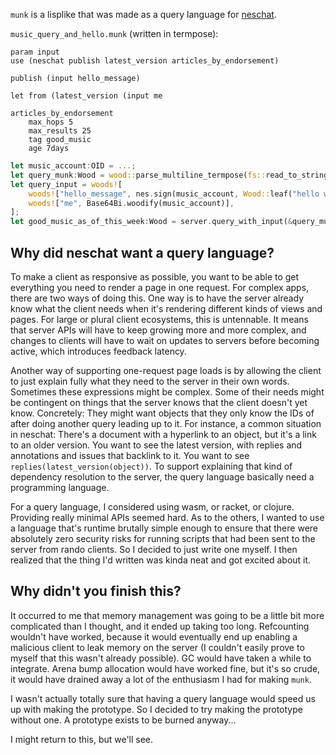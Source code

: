 `munk` is a lisplike that was made as a query language for [neschat](https://github.com/dream-shrine/neschat/).

`music_query_and_hello.munk` (written in termpose):
```
param input
use (neschat publish latest_version articles_by_endorsement)

publish (input hello_message)

let from (latest_version (input me

articles_by_endorsement 
    max_hops 5
    max_results 25
    tag good_music
    age 7days
```

```rust
let music_account:OID = ...;
let query_munk:Wood = wood::parse_multiline_termpose(fs::read_to_string("music_query_and_hello.munk")?)?;
let query_input = woods![
    woods!["hello_message", nes.sign(music_account, Wood::leaf("hello world".into()))],
    woods!["me", Base64Bi.woodify(music_account)],
];
let good_music_as_of_this_week:Wood = server.query_with_input(&query_munk, &query_input).await;
```

## Why did neschat want a query language?

To make a client as responsive as possible, you want to be able to get everything you need to render a page in one request. For complex apps, there are two ways of doing this. One way is to have the server already know what the client needs when it's rendering different kinds of views and pages. For large or plural client ecosystems, this is untennable. It means that server APIs will have to keep growing more and more complex, and changes to clients will have to wait on updates to servers before becoming active, which introduces feedback latency.

Another way of supporting one-request page loads is by allowing the client to just explain fully what they need to the server in their own words. Sometimes these expressions might be complex. Some of their needs might be contingent on things that the server knows that the client doesn't yet know. Concretely: They might want objects that they only know the IDs of after doing another query leading up to it. For instance, a common situation in neschat: There's a document with a hyperlink to an object, but it's a link to an older version. You want to see the latest version, with replies and annotations and issues that backlink to it. You want to see `replies(latest_version(object))`. To support explaining that kind of dependency resolution to the server, the query language basically need a programming language.

For a query language, I considered using wasm, or racket, or clojure. Providing really minimal APIs seemed hard. As to the others, I wanted to use a language that's runtime brutally simple enough to ensure that there were absolutely zero security risks for running scripts that had been sent to the server from rando clients. So I decided to just write one myself. I then realized that the thing I'd written was kinda neat and got excited about it.

## Why didn't you finish this?

It occurred to me that memory management was going to be a little bit more complicated than I thought, and it ended up taking too long. Refcounting wouldn't have worked, because it would eventually end up enabling a malicious client to leak memory on the server (I couldn't easily prove to myself that this wasn't already possible). GC would have taken a while to integrate. Arena bump allocation would have worked fine, but it's so crude, it would have drained away a lot of the enthusiasm I had for making `munk`.

I wasn't actually totally sure that having a query language would speed us up with making the prototype. So I decided to try making the prototype without one. A prototype exists to be burned anyway...

I might return to this, but we'll see.